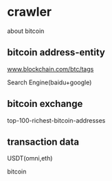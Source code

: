 # crawler

about bitcoin

## bitcoin address-entity

www.blockchain.com/btc/tags
 
Search Engine(baidu+google)

## bitcoin exchange
 
top-100-richest-bitcoin-addresses

## transaction data
 
USDT(omni,eth)
 
bitcoin 


